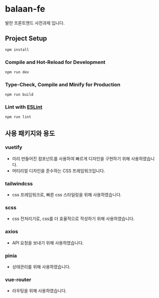 # balaan-fe

발란 프론트엔드 사전과제 입니다.


## Project Setup

```sh
npm install
```

### Compile and Hot-Reload for Development

```sh
npm run dev
```

### Type-Check, Compile and Minify for Production

```sh
npm run build
```

### Lint with [ESLint](https://eslint.org/)

```sh
npm run lint
```

## 사용 패키지와 용도

### vuetify 
- 미리 만들어진 컴포넌트를 사용하여 빠르게 디자인을 구현하기 위해 사용하였습니다.
- 머티리얼 디자인을 준수하는 CSS 프레임워크입니다.

### tailwindcss
- css 프레임워크로, 빠른 css 스타일링을 위해 사용하였습니다.

### scss
- css 전처리기로, css를 더 효율적으로 작성하기 위해 사용하였습니다.

### axios
- API 요청을 보내기 위해 사용하였습니다.

### pinia
- 상태관리를 위해 사용하였습니다.

### vue-router
- 라우팅을 위해 사용하였습니다.

